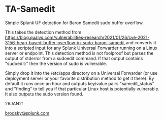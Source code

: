 # TA-Samedit

Simple Splunk UF detection for Baron Samedit sudo buffer overflow.

This takes the detection method from https://blog.qualys.com/vulnerabilities-research/2021/01/26/cve-2021-3156-heap-based-buffer-overflow-in-sudo-baron-samedit and converts it into a scripted input for any Splunk Universal Forwarder running on a Linux server or endpoint. This detection method is not foolproof but parses the output of stderror from a sudoedit command. If that output contains "sudoedit:" then the version of sudo is vulnerable.

Simply drop it into the /etc/apps directory on a Universal Forwarder (or use deployment server or your favorite distribution method to get it there). By default it runs once an hour and outputs key/value pairs "samedit_status" and "finding" to tell you if that particular Linux host is potentially vulnerable. It also outputs the sudo version found.

26JAN21

brodsky@splunk.com
